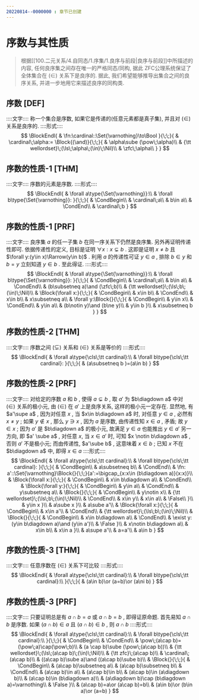 ```yaml
---
20220814--0000000 : 章节已创建
---
```

# 序数与其性质
> 根据[[100.二元关系/4.自同态/1.序集/1.良序与前段|良序与前段]]中所描述的内容, 任何良序集之间存在唯一的严格同态/同构, 据此
> ZFC公理系统保证了全体集合在 $(\in)$ 关系下是良序的. 据此, 我们希望能够推导出集合之间的良序关系, 并进一步地用它来描述良序的同构类. 

## 序数 [DEF]
::::文字::::
称一个集合是序数, 如果它是传递的(任意元素都是真子集), 并且对 $(\in)$ 关系是良序的. 
::::形式::::
$$
\BlockEndl{
    & \fn:\cardinal::\Set{\varnothing}\to\Bool
}{\;\;}{
    & \cardinal\;\alpha:=
    \Block{(\and)}{\;\;}{
        & \alpha\sube (\pow\;\alpha)\\
        & {\tt wellordset}\;(\ls\;\alpha\;(\in)\;\Nil)\\
        & \zfc\;\alpha\\
    }
}
$$

## 序数的性质-1 [THM]
::::文字::::
序数的元素是序数. 
::::形式::::
$$
\BlockEndl{
    & \forall a\type{\Set{\varnothing}}:\\
    & \forall b\type{\Set{\varnothing}}:
}{\;\;}{
    & \CondBegin\\
    & \cardinal\;a\\
    & b\in a\\
    & \CondEnd\\
    & \cardinal\;b
}
$$

## 序数的性质-1 [PRF]
::::文字::::
良序集 $a$ 的任一子集 $b$ 在同一序关系下仍然是良序集. 另外再证明传递性即可. 
依据传递性的定义, 目标是证明 $\forall x:x\subsetneq b$ . 这即是证明 $x\ne b$ 且 $\forall y:(y\in x)\Rarrow(y\in b)$ . 
利用 $a$ 的传递性可证 $y\in a$ , 排除 $b\in y$ 和 $b=y$ 立刻知道 $y\in b$ . 至此得证. 
::::形式::::
$$
\BlockEndl{
    & \forall a\type{\Set{\varnothing}}:\\
    & \forall b\type{\Set{\varnothing}}:
}{\;\;}{
    & \CondBegin\\
    & \cardinal\;a\\
    & b\in a\\
    & \CondEnd\\
    & (b\subsetneq a)\and (\zfc\;b)\\
    & {\tt wellordset}\;(\ls\;b\;(\in)\;\Nil)\\
    & \Block{\forall x:}{\;\;}{
        & \CondBegin\\
        & x\in b\\
        & \CondEnd\\
        & x\in b\\
        & x\subsetneq a\\
        & \forall y:\Block{}{\;\;}{
            & \CondBegin\\
            & y\in x\\
            & \CondEnd\\
            & y\in a\\
            & (b\notin y)\and (b\ne y)\\
            & y\in b
        }\\
        & x\subsetneq b
    }
}
$$

## 序数的性质-2 [THM]
::::文字::::
序数之间 $(\subsetneq)$ 关系和 $(\in)$ 关系是等价的
::::形式::::
$$
\BlockEndl{
    & \forall a\type{\cls\;\tt cardinal}:\\
    & \forall b\type{\cls\;\tt cardinal}:
}{\;\;}{
    & (a\subsetneq b )=(a\in b)
}
$$

## 序数的性质-2 [PRF]
::::文字::::
对给定的序数 $a$ 和 $b$ , 使得 $a\subsetneq b$ , 取 $a'$ 为 $b\diagdown a$ 中对 $(\in)$ 关系的极小元, 由 $(\in)$ 在 $a'$ 上是良序关系, 这样的极小元一定存在. 
显然地, 有 $a'\supe a$ , 因为对任意 $x$ , 当 $x\in b\diagdown a$ 时, 对任意 $y\in a$ , 必然有 $x\ne y$ ; 
如果 $y \notin x$ , 那么 $y\ni x$ , 因为 $a$ 是序数, 由传递性知 $x \in a$ , 矛盾; 故 $y\in x$ ; 因为 $a'$ 是 $b\diagdown a$ 的极小元, 故满足 $y\in a$ 也能推出 $y \in a'$
另一方向, 即 $a' \sube a$ , 对任意 $x$, 当 $x\in a'$ 时, 可知 $x \notin b\diagdown a$ , 否则 $a'$ 不是极小元; 而由传递性, $a'\sube b$ , 这意味着 $x\in b$ ; 已知 $x$ 不在 $b\diagdown a$ 中, 即得 $x\in a$ 
::::形式::::
$$
\BlockEndl{
    & \forall a\type{\cls\;\tt cardinal}:\\
    & \forall b\type{\cls\;\tt cardinal}:
}{\;\;}{
    & \CondBegin\\
    & a\subsetneq b\\
    & \CondEnd\\
    & \fn: a'::\Set{\varnothing}\Block{}{\;\;}{a':=\bigcap_{x:x\in (b\diagdown a)}(x:x)}\\
    & \Block{\forall x:}{\;\;}{
        & \CondBegin\\
        & x\in b\diagdown a\\
        & \CondEnd\\
        & \Block{\forall y:}{\;\;}{
            & \CondBegin\\
            & y\in a\\
            & \CondEnd\\
            & y\subsetneq a\\
            & \Block{}{\;\;}{
                & \CondBegin\\
                & y\notin x\\
                & {\tt wellordset}\;(\ls\;b\;(\in)\;\Nil)\\
                & \CondEnd\\
                & x\in y\\
                & x\in a\\
                & \False\\
            }\\
            & y\in x
        }\\
        & a\sube x
    }\\
    & a\sube a'\\
    & \Block{\forall x:}{\;\;}{
        & \CondBegin\\
        & x\in a'\\
        & \CondEnd\\
        & {\tt wellordset}\;(\ls\;b\;(\in)\;\Nil)\\
        & \Block{}{\;\;}{
            & \CondBegin\\
            & x\in b\diagdown a\\
            & \CondEnd\\
            & \exist y:(y\in b\diagdown a)\and (y\in a')\\
            & \False
        }\\
        & x\notin b\diagdown a\\
        & x\in b\\
        & x\in a
    }\\
    & a\supe a'\\
    & a=a'\\
    & a\in b
}
$$

## 序数的性质-3 [THM]
::::文字::::
任意序数在 $(\in)$ 关系下可比较
::::形式::::
$$
\BlockEndl{
    & \forall a\type{\cls\;\tt cardinal}:\\
    & \forall b\type{\cls\;\tt cardinal}:\\
}{\;\;}{
    & (a\in b)\or (a=b)\or (a\ni b)
}
$$

## 序数的性质-3 [PRF]
::::文字::::
只要证明总是有 $a \cap b=a$ 或 $a\cap b=b$ , 即得证原命题. 首先易知 $a \cap b$ 是序数. 
如果 $(a \cap b) \in a$ 且 $(a \cap b) \in b$ , 则 $a \cap b$
::::形式::::
$$
\BlockEndl{
    & \forall a\type{\cls\;\tt cardinal}:\\
    & \forall b\type{\cls\;\tt cardinal}:\\
}{\;\;}{
    & \CondBegin\\
    & \CondEnd\\
    & \pow\;(a\cap b)=(\pow\;a)\cap(\pow\;b)\\
    & (a \cap b)\sube (\pow\;(a\cap b))\\
    & {\tt wellordset}\;(\ls\;(a\cap b)\;(\in)\;\Nil)\\
    & {\tt zfc}\;(a\cap b)\\
    & \cardinal\;(a\cap b)\\
    & ((a\cap b)\sube a)\and ((a\cap b)\sube b)\\
    & \Block{}{\;\;}{
        & \CondBegin\\
        & (a\cap b)\subsetneq a\\
        & (a\cap b)\subsetneq b\\
        & \CondEnd\\
        & (a\cap b)\in a\\
        & (a\cap b)\in b\\
        & (a\cap b)\in (a\diagdown b)\\
        & (a\cap b)\in (b\diagdown a)\\
        & (a\diagdown b)\cap (b\diagdown a)=\varnothing\\
        & \False
    }\\
    & (a\cap b)=a\or (a\cap b)=b\\
    & (a\in b)\or (b\in a)\or (a=b)
}
$$
